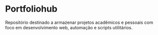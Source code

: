 # Portfoliohub
Repositório destinado a armazenar projetos acadêmicos e pessoais com foco em desenvolvimento web, automação e scripts utilitários.
